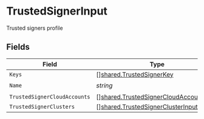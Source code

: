 # TrustedSignerInput

Trusted signers profile


## Fields

| Field                                                                                            | Type                                                                                             | Required                                                                                         | Description                                                                                      |
| ------------------------------------------------------------------------------------------------ | ------------------------------------------------------------------------------------------------ | ------------------------------------------------------------------------------------------------ | ------------------------------------------------------------------------------------------------ |
| `Keys`                                                                                           | [][shared.TrustedSignerKey](../../models/shared/trustedsignerkey.md)                             | :heavy_minus_sign:                                                                               | N/A                                                                                              |
| `Name`                                                                                           | *string*                                                                                         | :heavy_check_mark:                                                                               | N/A                                                                                              |
| `TrustedSignerCloudAccounts`                                                                     | [][shared.TrustedSignerCloudAccountInput](../../models/shared/trustedsignercloudaccountinput.md) | :heavy_minus_sign:                                                                               | N/A                                                                                              |
| `TrustedSignerClusters`                                                                          | [][shared.TrustedSignerClusterInput](../../models/shared/trustedsignerclusterinput.md)           | :heavy_minus_sign:                                                                               | N/A                                                                                              |